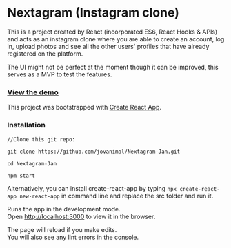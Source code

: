 # Nextagram (Instagram clone)

This is a project created by React (incorporated ES6, React Hooks & APIs) and acts as an instagram clone where you are able to create an account, log in, upload photos and see all the other users' profiles that have already registered on the platform. 

The UI might not be perfect at the moment though it can be improved, this serves as a MVP to test the features.

### [View the demo](https://cocky-mahavira-4d8ccc.netlify.com/)

This project was bootstrapped with [Create React App](https://github.com/facebook/create-react-app).

### Installation 

```
//Clone this git repo:

git clone https://github.com/jovanimal/Nextagram-Jan.git

cd Nextagram-Jan

npm start
```



Alternatively, you can install create-react-app by typing `npx create-react-app new-react-app` in command line and replace the src folder and run it.

Runs the app in the development mode.<br />
Open [http://localhost:3000](http://localhost:3000) to view it in the browser.

The page will reload if you make edits.<br />
You will also see any lint errors in the console.
